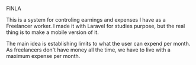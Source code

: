 FINLA

This is a system for controling earnings and expenses I have as a Freelancer worker. I made it with Laravel for studies purpose, but the real thing is to make a mobile version of it.

The main idea is establishing limits to what the user can expend per month. As freelancers don't have money all the time, we have to live with a maximum expense per month.
